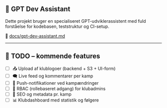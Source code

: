 ## 🧠 GPT Dev Assistant
Dette projekt bruger en specialiseret GPT-udviklerassistent med fuld forståelse for kodebasen, teststruktur og CI-setup.

📄 [docs/gpt-dev-assistant.md](./docs/gpt-dev-assistant.md)

---

## 🚧 TODO – kommende features

- [ ] 📤 Upload af klublogoer (backend + S3 + UI-form)
- [ ] 🗨️ Live feed og kommentarer per kamp
- [ ] 🔔 Push-notifikationer ved kampændringer
- [ ] 🔐 RBAC (rollebaseret adgang) for klubadmins
- [ ] 🔎 SEO og metadata pr. kamp
- [ ] 📊 Klubdashboard med statistik og følgere
